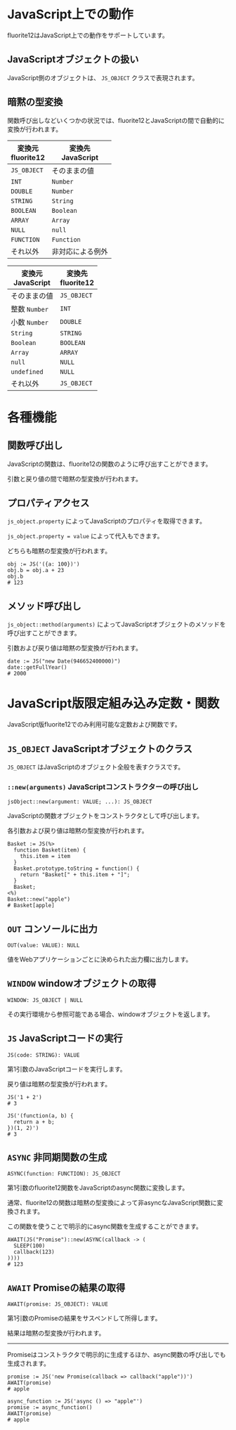 # JavaScript上での動作

fluorite12はJavaScript上での動作をサポートしています。

## JavaScriptオブジェクトの扱い

JavaScript側のオブジェクトは、 `JS_OBJECT` クラスで表現されます。

## 暗黙の型変換

関数呼び出しなどいくつかの状況では、fluorite12とJavaScriptの間で自動的に変換が行われます。

| 変換元<br>fluorite12 | 変換先<br>JavaScript |
|-------------------|-------------------|
| `JS_OBJECT`       | そのままの値            |
| `INT`             | `Number`          |
| `DOUBLE`          | `Number`          |
| `STRING`          | `String`          |
| `BOOLEAN`         | `Boolean`         |
| `ARRAY`           | `Array`           |
| `NULL`            | `null`            |
| `FUNCTION`        | `Function`        |
| それ以外              | 非対応による例外          |

| 変換元<br>JavaScript | 変換先<br>fluorite12 |
|-------------------|-------------------|
| そのままの値            | `JS_OBJECT`       |
| 整数 `Number`       | `INT`             |
| 小数 `Number`       | `DOUBLE`          |
| `String`          | `STRING`          |
| `Boolean`         | `BOOLEAN`         |
| `Array`           | `ARRAY`           |
| `null`            | `NULL`            |
| `undefined`       | `NULL`            |
| それ以外              | `JS_OBJECT`       |

# 各種機能

## 関数呼び出し

JavaScriptの関数は、fluorite12の関数のように呼び出すことができます。

引数と戻り値の間で暗黙の型変換が行われます。

## プロパティアクセス

`js_object.property` によってJavaScriptのプロパティを取得できます。

`js_object.property = value` によって代入もできます。

どちらも暗黙の型変換が行われます。

```
obj := JS('({a: 100})')
obj.b = obj.a + 23
obj.b
# 123
```

## メソッド呼び出し

`js_object::method(arguments)` によってJavaScriptオブジェクトのメソッドを呼び出すことができます。

引数および戻り値は暗黙の型変換が行われます。

```
date := JS("new Date(946652400000)")
date::getFullYear()
# 2000
```

# JavaScript版限定組み込み定数・関数

JavaScript版fluorite12でのみ利用可能な定数および関数です。

## `JS_OBJECT` JavaScriptオブジェクトのクラス

`JS_OBJECT` はJavaScriptのオブジェクト全般を表すクラスです。

### `::new(arguments)` JavaScriptコンストラクターの呼び出し

`jsObject::new(argument: VALUE; ...): JS_OBJECT`

JavaScriptの関数オブジェクトをコンストラクタとして呼び出します。

各引数および戻り値は暗黙の型変換が行われます。

```
Basket := JS(%>
  function Basket(item) {
    this.item = item
  }
  Basket.prototype.toString = function() {
    return "Basket[" + this.item + "]";
  }
  Basket;
<%)
Basket::new("apple")
# Basket[apple]
```

## `OUT` コンソールに出力

`OUT(value: VALUE): NULL`

値をWebアプリケーションごとに決められた出力欄に出力します。

## `WINDOW` windowオブジェクトの取得

`WINDOW: JS_OBJECT | NULL`

その実行環境から参照可能である場合、windowオブジェクトを返します。

## `JS` JavaScriptコードの実行

`JS(code: STRING): VALUE`

第1引数のJavaScriptコードを実行します。

戻り値は暗黙の型変換が行われます。

```
JS('1 + 2')
# 3
```

```
JS('(function(a, b) {
  return a + b;
})(1, 2)')
# 3
```

## `ASYNC` 非同期関数の生成

`ASYNC(function: FUNCTION): JS_OBJECT`

第1引数のfluorite12関数をJavaScriptのasync関数に変換します。

通常、fluorite12の関数は暗黙の型変換によって非asyncなJavaScript関数に変換されます。

この関数を使うことで明示的にasync関数を生成することができます。

```
AWAIT(JS("Promise")::new(ASYNC(callback -> (
  SLEEP(100)
  callback(123)
))))
# 123
```

## `AWAIT` Promiseの結果の取得

`AWAIT(promise: JS_OBJECT): VALUE`

第1引数のPromiseの結果をサスペンドして所得します。

結果は暗黙の型変換が行われます。

---

Promiseはコンストラクタで明示的に生成するほか、async関数の呼び出しでも生成されます。

```
promise := JS('new Promise(callback => callback("apple"))')
AWAIT(promise)
# apple
```

```
async_function := JS('async () => "apple"')
promise := async_function()
AWAIT(promise)
# apple
```
